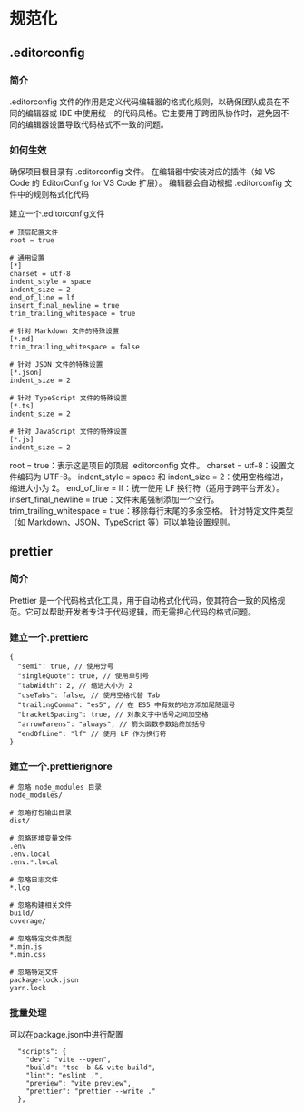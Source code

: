 # 规范化
## .editorconfig

### 简介
.editorconfig 文件的作用是定义代码编辑器的格式化规则，以确保团队成员在不同的编辑器或 IDE 中使用统一的代码风格。它主要用于跨团队协作时，避免因不同的编辑器设置导致代码格式不一致的问题。

### 如何生效
确保项目根目录有 .editorconfig 文件。
在编辑器中安装对应的插件（如 VS Code 的 EditorConfig for VS Code 扩展）。
编辑器会自动根据 .editorconfig 文件中的规则格式化代码

建立一个.editorconfig文件

```
# 顶层配置文件
root = true

# 通用设置
[*]
charset = utf-8
indent_style = space
indent_size = 2
end_of_line = lf
insert_final_newline = true
trim_trailing_whitespace = true

# 针对 Markdown 文件的特殊设置
[*.md]
trim_trailing_whitespace = false

# 针对 JSON 文件的特殊设置
[*.json]
indent_size = 2

# 针对 TypeScript 文件的特殊设置
[*.ts]
indent_size = 2

# 针对 JavaScript 文件的特殊设置
[*.js]
indent_size = 2
```

root = true：表示这是项目的顶层 .editorconfig 文件。
charset = utf-8：设置文件编码为 UTF-8。
indent_style = space 和 indent_size = 2：使用空格缩进，缩进大小为 2。
end_of_line = lf：统一使用 LF 换行符（适用于跨平台开发）。
insert_final_newline = true：文件末尾强制添加一个空行。
trim_trailing_whitespace = true：移除每行末尾的多余空格。
针对特定文件类型（如 Markdown、JSON、TypeScript 等）可以单独设置规则。

## prettier

### 简介
Prettier 是一个代码格式化工具，用于自动格式化代码，使其符合一致的风格规范。它可以帮助开发者专注于代码逻辑，而无需担心代码的格式问题。

### 建立一个.prettierc
```
{
  "semi": true, // 使用分号
  "singleQuote": true, // 使用单引号
  "tabWidth": 2, // 缩进大小为 2
  "useTabs": false, // 使用空格代替 Tab
  "trailingComma": "es5", // 在 ES5 中有效的地方添加尾随逗号
  "bracketSpacing": true, // 对象文字中括号之间加空格
  "arrowParens": "always", // 箭头函数参数始终加括号
  "endOfLine": "lf" // 使用 LF 作为换行符
}
```
### 建立一个.prettierignore

```
# 忽略 node_modules 目录
node_modules/

# 忽略打包输出目录
dist/

# 忽略环境变量文件
.env
.env.local
.env.*.local

# 忽略日志文件
*.log

# 忽略构建相关文件
build/
coverage/

# 忽略特定文件类型
*.min.js
*.min.css

# 忽略特定文件
package-lock.json
yarn.lock
```

### 批量处理
可以在package.json中进行配置
```
  "scripts": {
    "dev": "vite --open",
    "build": "tsc -b && vite build",
    "lint": "eslint .",
    "preview": "vite preview",
    "prettier": "prettier --write ."
  },
```